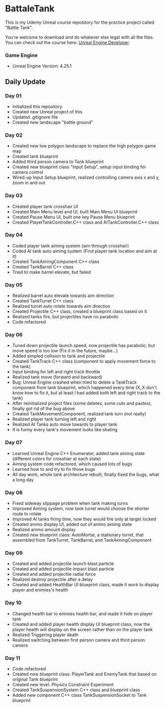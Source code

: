 # BattaleTank
This is my Udemy Unreal course repository for the practice project called "Battle Tank". 

You're welcome to download and do whatever else legal with all the files. 
You can check out the course here: [Unreal Engine Developer]( http://gdev.tv/urcgithub)

### Game Engine
* Unreal Engine Version: 4.25.1

## Daily Update 
### Day 01
* Initialized this repository
* Created new Unreal project of this
* Updated .gitignore file
* Created new landscape "battle ground"

### Day 02
* Created new low polygon landscape to replace the high polygon game map
* Created tank blueprint
* Added third person camera to Tank blueprint 
* Created new blueprint class "Input Setup", setup input binding for camera control
* Wired-up Input Setup blueprint, realized controlling camera axis x and y, zoom in and out 

### Day 03
* Created player tank crosshair UI
* Created Main Menu level  and UI, built  Main Menu UI blueprint
* Created Pause Menu UI, built one key Pause Menu blueprint
* Created PlayerTankController.C++ class and AITankController.C++ class

### Day 04
* Coded player tank aiming system (aim through crosshair)
* Coded AI tank auto aiming system (Find player tank location and aim at it)
* Created TankAimingComponent C++ class
* Created TankBarrel C++ class
* Tried to make barrel elevate, but failed

### Day 05
* Realized barrel auto elevate towards aim direction
* Created TankTurret C++ class
* Realized turret auto rotate towards aim direction
* Created Projectile C++ class, created a blueprint class based on it
* Realized tanks fire, but projectiles have no parabolic
* Code refactored

### Day 06
* Tuned down projectile launch speed, now projectile has parabolic, but move speed is too low (Fix it in the future, maybe...) 
* Added simpled collision to tank and projectile
* Created TankTrack C++ class (component to apply movement force to the tank)
* Input binding for left and right track throttle
* Realized tank move (forward and backward)
* Bug: Unreal Engine crashed when tried to delete a TankTrack component from tank blueprint, which happened every time (X_X don't know how to fix it, but at least I had added both left and right track to the tank)
* After reinitialized project files (some deletes, some cuts and pastes), finally got rid of the bug above
* Created TankMovementComponent, realized tank turn (not really)
* Realized player tank turning left and right
* Realized AI Tanks auto move towards to player tank
* It is funny every tank's movement looks like skating

### Day 07
* Learned Unreal Engine C++ Enumerator, added tank aiming state (different colors for crosshair at each state)
* Aiming system code refactored, which caused lots of bugs
* Learned how to and try to fix those bugs
* All day work, whole tank architecture rebuilt, finally fixed the bugs, what a long day

### Day 08
* Fixed sideway slippage problem when tank making turns
* Improved Aiming system, now tank turret would choose the shorter route to rotate
* Improved AI tanks firing time, now they would fire only at target locked
* Created ammo display UI, added out of ammo aiming state
* Realized ammo amount display
* Created new blueprint class: AutoMortar, a stationary turret, that assembled from TankTurret, TankBarrel, and TankAimingComponent

### Day 09
* Created and added projectile launch blast particle
* Created and added projectile impact blast particle
* Created and added projectile radial force
* Realized destroy projectile after a delay
* Created and added HealthBar UI blueprint class, made it work to display player and enimies's health

### Day 10
* Changed health bar to enimies health bar, and made it hide on player tank
* Created and added player health display UI blueprint class, now the player health will display on the screen rather than on the player tank 
* Realized Triggering player death
* Realized switching between first person camera and third person camera

### Day 11
* Code refactored
* Created new blueprint class: PlayerTank and EnemyTank that based on original Tank blueprint
* Created new level: Physics Constraint Experiment
* Created TankSuspensionSystem C++ class and blueprint class
* Added new component C++ class TankSuspensionSocket to Tank blueprint